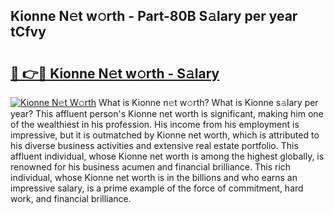 ## Kionne N𝚎t w𝚘rth - Part-80B S𝚊lary per year tCfvy

# <h2><a href="http://gc30pu.nevu.top/?p=Kionne">🔗 👉🔴 Kionne N𝚎t w𝚘rth - S𝚊lary</a></h2>

[![Kionne N𝚎t W𝚘rth](https://i.imgur.com/Oavwk0R.jpeg)](http://gc30pu.nevu.top/?p=Kionne)
What is Kionne n𝚎t w𝚘rth? What is Kionne s𝚊lary per year?
This affluent person's Kionne net worth is significant, making him one of the wealthiest in his profession. His income from his employment is impressive, but it is outmatched by Kionne net worth, which is attributed to his diverse business activities and extensive real estate portfolio. This affluent individual, whose Kionne net worth is among the highest globally, is renowned for his business acumen and financial brilliance. This rich individual, whose Kionne net worth is in the billions and who earns an impressive salary, is a prime example of the force of commitment, hard work, and financial brilliance.
